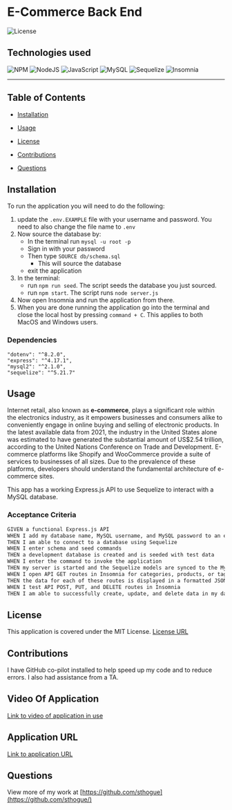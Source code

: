 # E-Commerce Back End

![License](https://img.shields.io/badge/License-MIT-yellow.svg)

## Technologies used
![NPM](https://img.shields.io/badge/NPM-%23000000.svg?style=for-the-badge&logo=npm&logoColor=white)
![NodeJS](https://img.shields.io/badge/node.js-6DA55F?style=for-the-badge&logo=node.js&logoColor=white)
![JavaScript](https://img.shields.io/badge/javascript-%23323330.svg?style=for-the-badge&logo=javascript&logoColor=%23F7DF1E)
![MySQL](https://img.shields.io/badge/mysql-%2300f.svg?style=for-the-badge&logo=mysql&logoColor=white)
![Sequelize](https://img.shields.io/badge/Sequelize-52B0E7?style=for-the-badge&logo=Sequelize&logoColor=white)
![Insomnia](https://img.shields.io/badge/Insomnia-black?style=for-the-badge&logo=insomnia&logoColor=5849BE)

-------------------------------------------------------------

## Table of Contents

* [Installation](#installation)

* [Usage](#usage)

* [License](#license)

* [Contributions](#contributions)

* [Questions](#questions)

## Installation

To run the application you will need to do the following: 
1. update the `.env.EXAMPLE` file with your username and password. You need to also change the file name to `.env`
2. Now source the database by:
    - In the terminal run `mysql -u root -p`
    - Sign in with your password
    - Then type `SOURCE db/schema.sql`
      - This will source the database
    - exit the application
3. In the terminal: 
    - run `npm run seed`. The script seeds the database you just sourced.
    - run `npm start`.  The script runs `node server.js`
4. Now open Insomnia and run the application from there.
5. When you are done running the application go into the terminal and close the local host by pressing `command + C`. This applies to both MacOS and Windows users.

### Dependencies
```
"dotenv": "^8.2.0",
"express": "^4.17.1",
"mysql2": "^2.1.0",
"sequelize": "^5.21.7"
```

## Usage

Internet retail, also known as **e-commerce**, plays a significant role within the electronics industry, as it empowers businesses and consumers alike to conveniently engage in online buying and selling of electronic products. In the latest available data from 2021, the industry in the United States alone was estimated to have generated the substantial amount of US$2.54 trillion, according to the United Nations Conference on Trade and Development. E-commerce platforms like Shopify and WooCommerce provide a suite of services to businesses of all sizes. Due to the prevalence of these platforms, developers should understand the fundamental architecture of e-commerce sites.

This app has a working Express.js API to use Sequelize to interact with a MySQL database.

### Acceptance Criteria

```md
GIVEN a functional Express.js API
WHEN I add my database name, MySQL username, and MySQL password to an environment variable file
THEN I am able to connect to a database using Sequelize
WHEN I enter schema and seed commands
THEN a development database is created and is seeded with test data
WHEN I enter the command to invoke the application
THEN my server is started and the Sequelize models are synced to the MySQL database
WHEN I open API GET routes in Insomnia for categories, products, or tags
THEN the data for each of these routes is displayed in a formatted JSON
WHEN I test API POST, PUT, and DELETE routes in Insomnia
THEN I am able to successfully create, update, and delete data in my database
```

## License
This application is covered under the MIT License.
[License URL](https://opensource.org/licenses/MIT)

## Contributions

I have GitHub co-pilot installed to help speed up my code and to reduce errors. I also had assistance from a TA.

## Video Of Application
[Link to video of application in use]()
## Application URL
[Link to application URL](https://github.com/sthogue/Ecommerce-Back-End) 

## Questions
View more of my work at
[https://github.com/sthogue](https://github.com/sthogue/)

